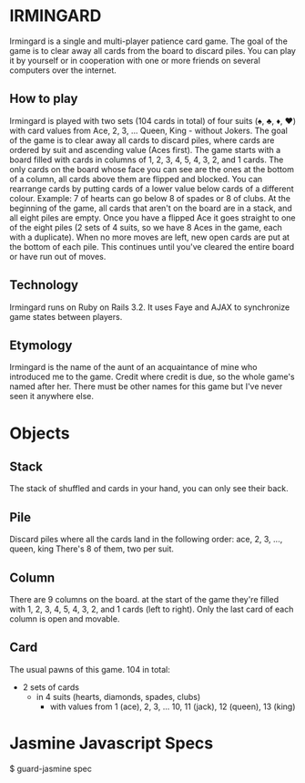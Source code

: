 IRMINGARD
=========
Irmingard is a single and multi-player patience card game. The goal of the game is to clear away all cards from the board to discard piles. You can play it by yourself or in cooperation with one or more friends on several computers over the internet.

How to play
-----------
Irmingard is played with two sets (104 cards in total) of four suits (♠, ♣, ♦, ♥) with card values from Ace, 2, 3, ... Queen, King - without Jokers. The goal of the game is to clear away all cards to discard piles, where cards are ordered by suit and ascending value (Aces first).
The game starts with a board filled with cards in columns of 1, 2, 3, 4, 5, 4, 3, 2, and 1 cards. The only cards on the board whose face you can see are the ones at the bottom of a column, all cards above them are flipped and blocked. You can rearrange cards by putting cards of a lower value below cards of a different colour. Example: 7 of hearts can go below 8 of spades or 8 of clubs.
At the beginning of the game, all cards that aren't on the board are in a stack, and all eight piles are empty. Once you have a flipped Ace it goes straight to one of the eight piles (2 sets of 4 suits, so we have 8 Aces in the game, each with a duplicate).
When no more moves are left, new open cards are put at the bottom of each pile. This continues until you've cleared the entire board or have run out of moves.

Technology
----------
Irmingard runs on Ruby on Rails 3.2. It uses Faye and AJAX to synchronize game states between players.

Etymology
---------
Irmingard is the name of the aunt of an acquaintance of mine who introduced me to the game. Credit where credit is due, so the whole game's named after her. There must be other names for this game but I've never seen it anywhere else.


Objects
=======

Stack
-----
The stack of shuffled and cards in your hand, you can only see their back.

Pile
----
Discard piles where all the cards land in the following order: ace, 2, 3, ..., queen, king
There's 8 of them, two per suit.

Column
------
There are 9 columns on the board. at the start of the game they're filled with 1, 2, 3, 4, 5, 4, 3, 2, and 1 cards (left to right). Only the last card of each column is open and movable.

Card
----
The usual pawns of this game.
104 in total:
 + 2 sets of cards
   - in 4 suits (hearts, diamonds, spades, clubs)
     * with values from 1 (ace), 2, 3, ... 10, 11 (jack), 12 (queen), 13 (king)


Jasmine Javascript Specs
========================
$ guard-jasmine spec
